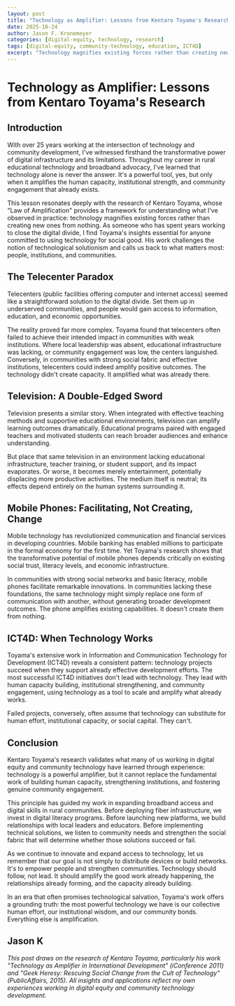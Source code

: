 ```yaml
---
layout: post
title: "Technology as Amplifier: Lessons from Kentaro Toyama's Research"
date: 2025-10-24
author: Jason F. Kronemeyer
categories: [digital-equity, technology, research]
tags: [digital-equity, community-technology, education, ICT4D]
excerpt: "Technology magnifies existing forces rather than creating new ones from nothing. Kentaro Toyama's research validates what many of us in digital equity have learned through experience."
---
```


# Technology as Amplifier: Lessons from Kentaro Toyama's Research

## Introduction

With over 25 years working at the intersection of technology and community development, I've witnessed firsthand the transformative power of digital infrastructure and its limitations. Throughout my career in rural educational technology and broadband advocacy, I've learned that technology alone is never the answer. It's a powerful tool, yes, but only when it amplifies the human capacity, institutional strength, and community engagement that already exists.

This lesson resonates deeply with the research of Kentaro Toyama, whose "Law of Amplification" provides a framework for understanding what I've observed in practice: technology magnifies existing forces rather than creating new ones from nothing. As someone who has spent years working to close the digital divide, I find Toyama's insights essential for anyone committed to using technology for social good. His work challenges the notion of technological solutionism and calls us back to what matters most: people, institutions, and communities.

## The Telecenter Paradox

Telecenters (public facilities offering computer and internet access) seemed like a straightforward solution to the digital divide. Set them up in underserved communities, and people would gain access to information, education, and economic opportunities.

The reality proved far more complex. Toyama found that telecenters often failed to achieve their intended impact in communities with weak institutions. Where local leadership was absent, educational infrastructure was lacking, or community engagement was low, the centers languished. Conversely, in communities with strong social fabric and effective institutions, telecenters could indeed amplify positive outcomes. The technology didn't create capacity. It amplified what was already there.

## Television: A Double-Edged Sword

Television presents a similar story. When integrated with effective teaching methods and supportive educational environments, television can amplify learning outcomes dramatically. Educational programs paired with engaged teachers and motivated students can reach broader audiences and enhance understanding.

But place that same television in an environment lacking educational infrastructure, teacher training, or student support, and its impact evaporates. Or worse, it becomes merely entertainment, potentially displacing more productive activities. The medium itself is neutral; its effects depend entirely on the human systems surrounding it.

## Mobile Phones: Facilitating, Not Creating, Change

Mobile technology has revolutionized communication and financial services in developing countries. Mobile banking has enabled millions to participate in the formal economy for the first time. Yet Toyama's research shows that the transformative potential of mobile phones depends critically on existing social trust, literacy levels, and economic infrastructure.

In communities with strong social networks and basic literacy, mobile phones facilitate remarkable innovations. In communities lacking these foundations, the same technology might simply replace one form of communication with another, without generating broader development outcomes. The phone amplifies existing capabilities. It doesn't create them from nothing.

## ICT4D: When Technology Works

Toyama's extensive work in Information and Communication Technology for Development (ICT4D) reveals a consistent pattern: technology projects succeed when they support already effective development efforts. The most successful ICT4D initiatives don't lead with technology. They lead with human capacity building, institutional strengthening, and community engagement, using technology as a tool to scale and amplify what already works.

Failed projects, conversely, often assume that technology can substitute for human effort, institutional capacity, or social capital. They can't.

## Conclusion

Kentaro Toyama's research validates what many of us working in digital equity and community technology have learned through experience: technology is a powerful amplifier, but it cannot replace the fundamental work of building human capacity, strengthening institutions, and fostering genuine community engagement.

This principle has guided my work in expanding broadband access and digital skills in rural communities. Before deploying fiber infrastructure, we invest in digital literacy programs. Before launching new platforms, we build relationships with local leaders and educators. Before implementing technical solutions, we listen to community needs and strengthen the social fabric that will determine whether those solutions succeed or fail.

As we continue to innovate and expand access to technology, let us remember that our goal is not simply to distribute devices or build networks. It's to empower people and strengthen communities. Technology should follow, not lead. It should amplify the good work already happening, the relationships already forming, and the capacity already building.

In an era that often promises technological salvation, Toyama's work offers a grounding truth: the most powerful technology we have is our collective human effort, our institutional wisdom, and our community bonds. Everything else is amplification.

Jason K
---

*This post draws on the research of Kentaro Toyama, particularly his work "Technology as Amplifier in International Development" (iConference 2011) and "Geek Heresy: Rescuing Social Change from the Cult of Technology" (PublicAffairs, 2015). All insights and applications reflect my own experiences working in digital equity and community technology development.*